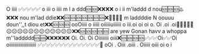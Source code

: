 O iiii ✅✅✅✅✅  o iii o iiii m l a ddd🆘🆘❌❌❌❌      o i ii m'laddd d nou🆘🆘🆘♨️❌❌❌  nou m'lad ddie❌❌🆘🆘🆘🆘🆘🆘🆘❌🚷🚷🚷🚷  m laddddie N oouuu doun'',,t diou  et❌❌🆘🆘🆘  ooOiiii o iiiii oiiiiiuiiiiii o iii.oi oi oi o. Oi .oi .oi🙁🙁🙁🙁🙁☹️☹️☹️☹️☹️😕😕😕😕☹️😕☹️❌❌🆘🆘🆘🆘🆘    are yew Gonan havv a whoppa m''laddddd🆘🆘❌❌❌❌❌❌  Oi. Oi. Oi Oiiiiiiii oiii❌🆘🆘🆘🆘✅✅✅Oi✅✅Oi oiiiiiiiiiiiiiiiiiiiii ✅✅✅✅✅✅✅✅✅✅✅✅✅✅🔆 oOi . Oiii .oiii . Oiiiii oiii oi o i
